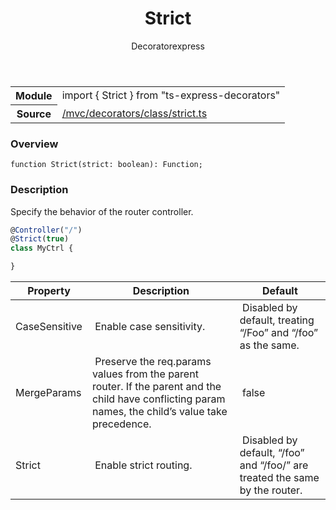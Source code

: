 
<header class="symbol-info-header"><h1 id="strict">Strict</h1><label class="symbol-info-type-label decorator">Decorator</label><label class="api-type-label express" title="express">express</label></header>
<!-- summary -->
<section class="symbol-info"><table class="is-full-width"><tbody><tr><th>Module</th><td><div class="lang-typescript"><span class="token keyword">import</span> { Strict }&nbsp;<span class="token keyword">from</span>&nbsp;<span class="token string">"ts-express-decorators"</span></div></td></tr><tr><th>Source</th><td><a href="https://github.com/Romakita/ts-express-decorators/blob/v3.10.1/src//mvc/decorators/class/strict.ts#L0-L0">/mvc/decorators/class/strict.ts</a></td></tr></tbody></table></section>
<!-- overview -->


### Overview


<pre><code class="typescript-lang ">function <span class="token function">Strict</span><span class="token punctuation">(</span>strict<span class="token punctuation">:</span> <span class="token keyword">boolean</span><span class="token punctuation">)</span><span class="token punctuation">:</span> Function<span class="token punctuation">;</span></code></pre>


<!-- Parameters -->

<!-- Description -->


### Description

Specify the behavior of the router controller.

```typescript
@Controller("/")
@Strict(true)
class MyCtrl {

}
```

Property | Description |    Default
---|---|---
CaseSensitive | Enable case sensitivity. | Disabled by default, treating “/Foo” and “/foo” as the same.
MergeParams | Preserve the req.params values from the parent router. If the parent and the child have conflicting param names, the child’s value take precedence. | false
Strict | Enable strict routing. | Disabled by default, “/foo” and “/foo/” are treated the same by the router.

<!-- Members -->

